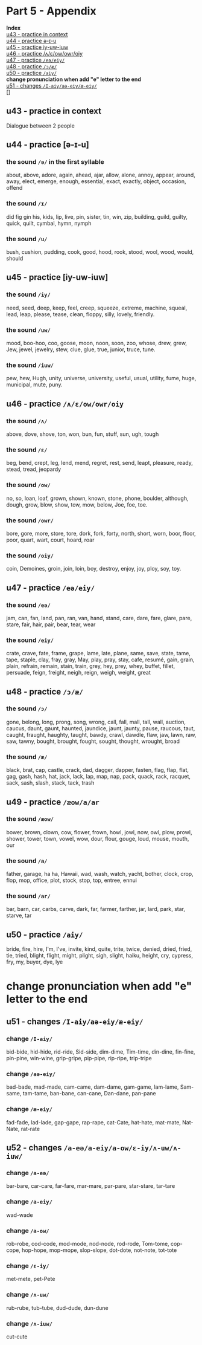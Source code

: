 # Part 5 - Appendix
**Index**  
[u43 - practice in context](#u43---practice-in-context)  
[u44 - practice ə-ɪ-u](#u44---practice-%c9%99-%c9%aa-u)  
[u45 - practice iy-uw-iuw](#u45---practice-iy-uw-iuw)  
[u46 - practice /ʌ/ɛ/ow/owr/oiy](#u46---practice-%ca%8c%c9%9bowowroiy)  
[u47 - practice `/eə/eiy/`](#u47---practice-e%c9%99eiy)  
[u48 - practice `/ɔ/æ/`](#u48---practice-%c9%94%c3%a6)  
[u50 - practice `/aiy/`](#u50---practice-aiy)  
**change pronunciation when add "e" letter to the end**  
[u51 - changes `/I-aiy/aə-eiy/æ-eiy/`](#u51---changes-i-aiya%c9%99-eiy%c3%a6-eiy)  
[]

## u43 - practice in context
Dialogue between 2 people

## u44 - practice [ə-ɪ-u]
### the sound `/ə/` in the first syllable
about, above, adore, again, ahead, ajar, allow, alone, annoy, appear, around, away, elect, emerge, enough, essential, exact, exactly, object, occasion, offend

### the sound `/ɪ/`
did fig gin his, kids, lip, live, pin, sister, tin, win, zip, building, guild, guilty, quick, quilt, cymbal, hymn, nymph

### the sound `/u/`
bush, cushion, pudding, cook, good, hood, rook, stood, wool, wood, would, should

## u45 - practice [iy-uw-iuw]
### the sound `/iy/`
need, seed, deep, keep, feel, creep, squeeze, extreme, machine, squeal, lead, leap, please, tease, clean, floppy, silly, lovely, friendly.

### the sound `/uw/`
mood, boo-hoo, coo, goose, moon, noon, soon, zoo, whose, drew, grew, Jew, jewel, jewelry, stew, clue, glue, true, junior, truce, tune.

### the sound `/iuw/`
pew, hew, Hugh, unity, universe, university, useful, usual, utility, fume, huge, municipal, mute, puny.

## u46 - practice `/ʌ/ɛ/ow/owr/oiy`
### the sound `/ʌ/`
above, dove, shove, ton, won, bun, fun, stuff, sun, ugh, tough

### the sound `/ɛ/`
beg, bend, crept, leg, lend, mend, regret, rest, send, leapt, pleasure, ready, stead, tread, jeopardy

### the sound `/ow/`
no, so, loan, loaf, grown, shown, known, stone, phone, boulder, although, dough, grow, blow, show, tow, mow, below, Joe, foe, toe.

### the sound `/owr/`
bore, gore, more, store, tore, dork, fork, forty, north, short, worn, boor, floor, poor, quart, wart, court, hoard, roar

### the sound `/oiy/`
coin, Demoines, groin, join, loin, boy, destroy, enjoy, joy, ploy, soy, toy.

## u47 - practice `/eə/eiy/`
### the sound `/eə/`
jam, can, fan, land, pan, ran, van, hand, stand, care, dare, fare, glare, pare, stare, fair, hair, pair, bear, tear, wear

### the sound `/eiy/`
crate, crave, fate, frame, grape, lame, late, plane, same, save, state, tame, tape, staple, clay, fray, gray, May, play, pray, stay, cafe, resumé, gain, grain, plain, refrain, remain, stain, train, grey, hey, prey, whey, buffet, fillet, persuade, feign, freight, neigh, reign, weigh, weight, great

## u48 - practice `/ɔ/æ/`
### the sound `/ɔ/`
gone, belong, long, prong, song, wrong, call, fall, mall, tall, wall, auction, caucus, daunt, gaunt, haunted, jaundice, jaunt, jaunty, pause, raucous, taut, caught, fraught, haughty, taught, bawdy, crawl, dawdle, flaw, jaw, lawn, raw, saw, tawny, bought, brought, fought, sought, thought, wrought, broad

### the sound `/æ/`
black, brat, cap, castle, crack, dad, dagger, dapper, fasten, flag, flap, flat, gag, gash, hash, hat, jack, lack, lap, map, nap, pack, quack, rack, racquet, sack, sash, slash, stack, tack, trash

## u49 - practice `/æow/a/ar`
### the sound `/æow/`
bower, brown, clown, cow, flower, frown, howl, jowl, now, owl, plow, prowl, shower, tower, town, vowel, wow, dour, flour, gouge, loud, mouse, mouth, our

### the sound `/a/`
father, garage, ha ha, Hawaii, wad, wash, watch, yacht, bother, clock, crop, flop, mop, office, plot, stock, stop, top, entree, ennui

### the sound `/ar/`
bar, barn, car, carbs, carve, dark, far, farmer, farther, jar, lard, park, star, starve, tar

## u50 - practice `/aiy/`
bride, fire, hire, I'm, I've, invite, kind, quite, trite, twice, denied, dried, fried, tie, tried, blight, flight, might, plight, sigh, slight, haiku, height, cry, cypress, fry, my, buyer, dye, lye

# change pronunciation when add "e" letter to the end

## u51 - changes `/I-aiy/aə-eiy/æ-eiy/`
### change `/I-aiy/`
bid-bide, hid-hide, rid-ride, Sid-side, dim-dime, Tim-time, din-dine, fin-fine, pin-pine, win-wine, grip-gripe, pip-pipe, rip-ripe, trip-tripe

### change `/aə-eiy/`
bad-bade, mad-made, cam-came, dam-dame, gam-game, lam-lame, Sam-same, tam-tame, ban-bane, can-cane, Dan-dane, pan-pane

### change `/æ-eiy/`
fad-fade, lad-lade, gap-gape, rap-rape, cat-Cate, hat-hate, mat-mate, Nat-Nate, rat-rate

## u52 - changes `/a-eə/a-eiy/a-ow/ɛ-iy/ʌ-uw/ʌ-iuw/`
### change `/a-eə/`
bar-bare, car-care, far-fare, mar-mare, par-pare, star-stare, tar-tare

### change `/a-eiy/`
wad-wade

### change `/a-ow/`
rob-robe, cod-code, mod-mode, nod-node, rod-rode, Tom-tome, cop-cope, hop-hope, mop-mope, slop-slope, dot-dote, not-note, tot-tote

### change `/ɛ-iy/`
met-mete, pet-Pete

### change `/ʌ-uw/`
rub-rube, tub-tube, dud-dude, dun-dune

### change `/ʌ-iuw/`
cut-cute
